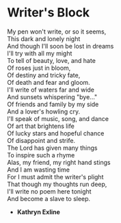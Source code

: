 # Writer's Block

My pen won't write, or so it seems,  
This dark and lonely night  
And though I'll soon be lost in dreams  
I'll try with all my might  
To tell of beauty, love, and hate  
Of roses just in bloom,  
Of destiny and tricky fate,  
Of death and fear and gloom.  
I'll write of waters far and wide  
And sunsets whispering "bye..."  
Of friends and family by my side  
And a lover's howling cry.  
I'll speak of music, song, and dance  
Of art that brightens life  
Of lucky stars and hopeful chance  
Of disappoint and strife.  
The Lord has given many things  
To inspire such a rhyme  
Alas, my friend, my right hand stings  
And I am wasting time  
For I must admit the writer's plight  
That though my thoughts run deep,  
I'll write no poem here tonight  
And become a slave to sleep.  
  
   - **Kathryn Exline**  
